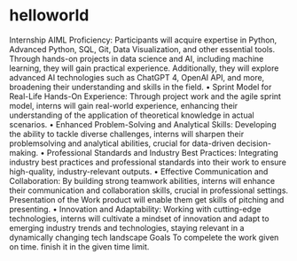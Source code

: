 # helloworld
Internship
AIML Proficiency: Participants will acquire expertise in Python, Advanced Python, SQL, Git, Data Visualization, and other essential tools. Through hands-on projects in data science and AI, including machine learning, they will gain practical experience. Additionally, they will explore advanced AI technologies such as ChatGPT 4, OpenAI API, and more, broadening their understanding and skills in the field.
 • Sprint Model for Real-Life Hands-On Experience: Through project work and the agile sprint model, interns will gain real-world experience, enhancing their understanding of the application of theoretical knowledge in actual scenarios.
 • Enhanced Problem-Solving and Analytical Skills: Developing the ability to tackle diverse challenges, interns will sharpen their problemsolving and analytical abilities, crucial for data-driven decision-making. • Professional Standards and Industry Best Practices: Integrating industry best practices and professional standards into their work to ensure high-quality, industry-relevant outputs.
 • Effective Communication and Collaboration: By building strong teamwork abilities, interns will enhance their communication and collaboration skills, crucial in professional settings. Presentation of the Work product will enable them get skills of pitching and presenting.
 • Innovation and Adaptability: Working with cutting-edge technologies, interns will cultivate a mindset of innovation and adapt to emerging industry trends and technologies, staying relevant in a dynamically changing tech landscape
Goals
To compelete the work given on time.
finish it in the given time limit.


